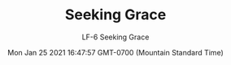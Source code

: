 ---
category: "wall_covering"
date: "Mon Jan 25 2021 16:47:57 GMT-0700 (Mountain Standard Time)"
description: "null"
designer: "Lesley Frenz"
href: "https://www.areaenvironments.com/lesle-frenz"
image_primary: "./img/LF+Seeking+Grace+Art+WEB.jpg"
image_secondary: "./img/LF+Seeking+Grace+Interior+WEB.jpg"
image_thumb: "./img/Lesley+Frenz.png"
manufacturer: "Area Environments"
slug: "/manufacturers/area_environments/wall_covering/seeking_grace"
subtitle: "LF-6 Seeking Grace"
tags:
  - "area_environments"
  - "wall_covering"
title: "Seeking Grace"
---
